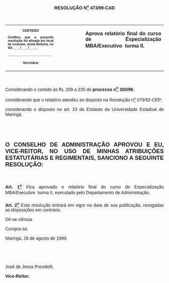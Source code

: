 <BODY>

<B><FONT FACE="Arial"><P ALIGN="CENTER"></P>
<P ALIGN="CENTER">RESOLU&Ccedil;&Atilde;O  N<U><SUP>o</U></SUP> 473/99-CAD</P>
<P ALIGN="JUSTIFY"></P>
<P ALIGN="JUSTIFY">&nbsp;</P></B></FONT>
<TABLE CELLSPACING=0 BORDER=0 CELLPADDING=7 WIDTH=621>
<TR><TD WIDTH="32%" VALIGN="TOP">
<B><FONT FACE="Arial" SIZE=1><P ALIGN="CENTER">CERTID&Atilde;O</P>
<P ALIGN="JUSTIFY">   Certifico que a presente resolu&ccedil;&atilde;o foi afixada em local de costume, nesta Reitoria, no dia ____/____/____.</P>
<P ALIGN="JUSTIFY"></P>
<P ALIGN="JUSTIFY">_________________________</P>
<P ALIGN="CENTER">Secret&aacute;ria</B></FONT></TD>
<TD WIDTH="17%" VALIGN="TOP">&nbsp;</TD>
<TD WIDTH="52%" VALIGN="TOP">
<B><FONT FACE="Arial"><P ALIGN="JUSTIFY">Aprova relat&oacute;rio final do curso de Especializa&ccedil;&atilde;o MBA/Executivo  turma II.</B></FONT></TD>
</TR>
</TABLE>

<FONT FACE="Arial"><P ALIGN="JUSTIFY"></P>
<P ALIGN="JUSTIFY">&nbsp;</P>
<P ALIGN="JUSTIFY">&#9;Considerando o contido &agrave;s fls. 209 a 235 do <B>processo n<U><SUP>o</U></SUP> 350/96</B>;</P>
<P ALIGN="JUSTIFY">&#9;considerando que o relat&oacute;rio atendeu ao disposto na Resolu&ccedil;&atilde;o n<U><SUP>o</U></SUP> 079/92-CEP;</P>
<P ALIGN="JUSTIFY">&#9;considerando o disposto no art. 23 do Estatuto da Universidade Estadual de Maring&aacute;,</P>
<B><P ALIGN="JUSTIFY"></P>
<P ALIGN="JUSTIFY">&nbsp;</P>
<P ALIGN="JUSTIFY">&nbsp;</P>
</FONT><FONT FACE="Arial" SIZE=4><P ALIGN="JUSTIFY">O CONSELHO DE ADMINISTRA&Ccedil;&Atilde;O APROVOU E EU, VICE-REITOR, NO USO DE MINHAS ATRIBUI&Ccedil;&Otilde;ES ESTATUT&Aacute;RIAS E REGIMENTAIS, SANCIONO A SEGUINTE RESOLU&Ccedil;&Atilde;O:</P>
</FONT><FONT FACE="Arial"><P ALIGN="JUSTIFY"></P>
<P ALIGN="JUSTIFY">&nbsp;</P>
</B><P ALIGN="JUSTIFY">&#9;<B>Art. 1<U><SUP>o</B></U></SUP> Fica aprovado o relat&oacute;rio final do curso de Especializa&ccedil;&atilde;o MBA/Executivo  turma II, executado pelo Departamento de Administra&ccedil;&atilde;o.</P>
<B><P ALIGN="JUSTIFY">&#9;Art. 2<U><SUP>o</U></SUP> </B>Esta resolu&ccedil;&atilde;o entrar&aacute; em vigor na data de sua publica&ccedil;&atilde;o, revogadas as disposi&ccedil;&otilde;es em contr&aacute;rio.</P>
<P ALIGN="JUSTIFY">&#9;D&ecirc;-se ci&ecirc;ncia.</P>
<P ALIGN="JUSTIFY">&#9;Cumpra-se.</P>
<P ALIGN="JUSTIFY"></P>
<P ALIGN="JUSTIFY">&#9;&#9;&#9;&#9;&#9;&#9;Maring&aacute;, 26 de agosto de 1999.</P>
<P ALIGN="JUSTIFY"></P>
<P ALIGN="JUSTIFY">&nbsp;</P>
<P ALIGN="JUSTIFY">&nbsp;</P>
<P ALIGN="JUSTIFY">&#9;&#9;&#9;&#9;&#9;&#9;Jos&eacute; de Jesus Previdelli,</P>
<P ALIGN="JUSTIFY">&#9;&#9;&#9;&#9;&#9;&#9;<B>Vice-Reitor.</P>
</B><P ALIGN="JUSTIFY"></P>
</FONT><FONT SIZE=2><P>&nbsp;</P></FONT></BODY>
